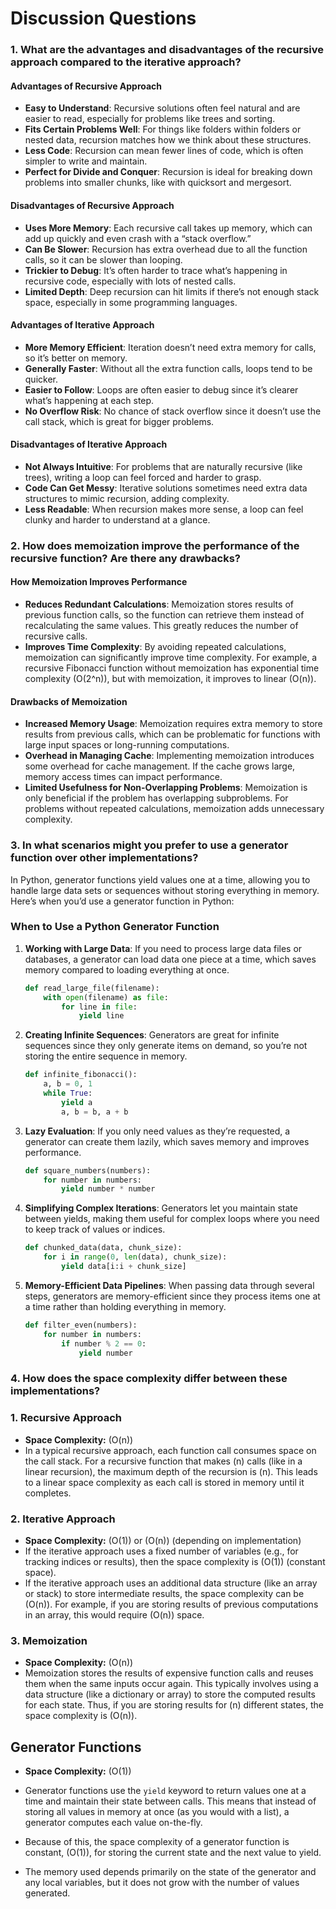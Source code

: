 # Discussion Questions

### 1. What are the advantages and disadvantages of the recursive approach compared to the iterative approach?

#### Advantages of Recursive Approach
- **Easy to Understand**: Recursive solutions often feel natural and are easier to read, especially for problems like trees and sorting.
- **Fits Certain Problems Well**: For things like folders within folders or nested data, recursion matches how we think about these structures.
- **Less Code**: Recursion can mean fewer lines of code, which is often simpler to write and maintain.
- **Perfect for Divide and Conquer**: Recursion is ideal for breaking down problems into smaller chunks, like with quicksort and mergesort.

#### Disadvantages of Recursive Approach
- **Uses More Memory**: Each recursive call takes up memory, which can add up quickly and even crash with a “stack overflow.”
- **Can Be Slower**: Recursion has extra overhead due to all the function calls, so it can be slower than looping.
- **Trickier to Debug**: It’s often harder to trace what’s happening in recursive code, especially with lots of nested calls.
- **Limited Depth**: Deep recursion can hit limits if there’s not enough stack space, especially in some programming languages.

#### Advantages of Iterative Approach
- **More Memory Efficient**: Iteration doesn’t need extra memory for calls, so it’s better on memory.
- **Generally Faster**: Without all the extra function calls, loops tend to be quicker.
- **Easier to Follow**: Loops are often easier to debug since it’s clearer what’s happening at each step.
- **No Overflow Risk**: No chance of stack overflow since it doesn’t use the call stack, which is great for bigger problems.

#### Disadvantages of Iterative Approach
- **Not Always Intuitive**: For problems that are naturally recursive (like trees), writing a loop can feel forced and harder to grasp.
- **Code Can Get Messy**: Iterative solutions sometimes need extra data structures to mimic recursion, adding complexity.
- **Less Readable**: When recursion makes more sense, a loop can feel clunky and harder to understand at a glance.



### 2. How does memoization improve the performance of the recursive function? Are there any drawbacks?

#### How Memoization Improves Performance
- **Reduces Redundant Calculations**: Memoization stores results of previous function calls, so the function can retrieve them instead of recalculating the same values. This greatly reduces the number of recursive calls.
- **Improves Time Complexity**: By avoiding repeated calculations, memoization can significantly improve time complexity. For example, a recursive Fibonacci function without memoization has exponential time complexity \(O(2^n)\), but with memoization, it improves to linear \(O(n)\).

#### Drawbacks of Memoization
- **Increased Memory Usage**: Memoization requires extra memory to store results from previous calls, which can be problematic for functions with large input spaces or long-running computations.
- **Overhead in Managing Cache**: Implementing memoization introduces some overhead for cache management. If the cache grows large, memory access times can impact performance.
- **Limited Usefulness for Non-Overlapping Problems**: Memoization is only beneficial if the problem has overlapping subproblems. For problems without repeated calculations, memoization adds unnecessary complexity.

### 3.  In what scenarios might you prefer to use a generator function over other implementations?

In Python, generator functions yield values one at a time, allowing you to handle large data sets or sequences without storing everything in memory. Here’s when you’d use a generator function in Python:

### When to Use a Python Generator Function

1. **Working with Large Data**: If you need to process large data files or databases, a generator can load data one piece at a time, which saves memory compared to loading everything at once.

    ```python
    def read_large_file(filename):
        with open(filename) as file:
            for line in file:
                yield line
    ```

2. **Creating Infinite Sequences**: Generators are great for infinite sequences since they only generate items on demand, so you’re not storing the entire sequence in memory.

    ```python
    def infinite_fibonacci():
        a, b = 0, 1
        while True:
            yield a
            a, b = b, a + b
    ```

3. **Lazy Evaluation**: If you only need values as they’re requested, a generator can create them lazily, which saves memory and improves performance.

    ```python
    def square_numbers(numbers):
        for number in numbers:
            yield number * number
    ```

4. **Simplifying Complex Iterations**: Generators let you maintain state between yields, making them useful for complex loops where you need to keep track of values or indices.

    ```python
    def chunked_data(data, chunk_size):
        for i in range(0, len(data), chunk_size):
            yield data[i:i + chunk_size]
    ```

5. **Memory-Efficient Data Pipelines**: When passing data through several steps, generators are memory-efficient since they process items one at a time rather than holding everything in memory.

    ```python
    def filter_even(numbers):
        for number in numbers:
            if number % 2 == 0:
                yield number
    ```
### 4. How does the space complexity differ between these implementations?



### 1. Recursive Approach
- **Space Complexity:** \(O(n)\)
- In a typical recursive approach, each function call consumes space on the call stack. For a recursive function that makes \(n\) calls (like in a linear recursion), the maximum depth of the recursion is \(n\). This leads to a linear space complexity as each call is stored in memory until it completes.

### 2. Iterative Approach
- **Space Complexity:** \(O(1)\) or \(O(n)\) (depending on implementation) 
- If the iterative approach uses a fixed number of variables (e.g., for tracking indices or results), then the space complexity is \(O(1)\) (constant space).
- If the iterative approach uses an additional data structure (like an array or stack) to store intermediate results, the space complexity can be \(O(n)\). For example, if you are storing results of previous computations in an array, this would require \(O(n)\) space.

### 3. Memoization
- **Space Complexity:** \(O(n)\)
- Memoization stores the results of expensive function calls and reuses them when the same inputs occur again. This typically involves using a data structure (like a dictionary or array) to store the computed results for each state. Thus, if you are storing results for \(n\) different states, the space complexity is \(O(n)\).

## Generator Functions
- **Space Complexity:** \(O(1)\)
 
- Generator functions use the `yield` keyword to return values one at a time and maintain their state between calls. This means that instead of storing all values in memory at once (as you would with a list), a generator computes each value on-the-fly.
- Because of this, the space complexity of a generator function is constant, (O(1)), for storing the current state and the next value to yield.
- The memory used depends primarily on the state of the generator and any local variables, but it does not grow with the number of values generated.





